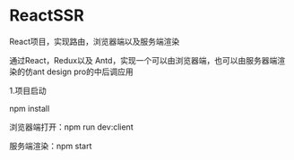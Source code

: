 # ReactSSR
React项目，实现路由，浏览器端以及服务端渲染

通过React，Redux以及 Antd，实现一个可以由浏览器端，也可以由服务器端渲染的仿ant design pro的中后调应用

1.项目启动

npm install

浏览器端打开：npm run dev:client

服务端渲染：npm start
